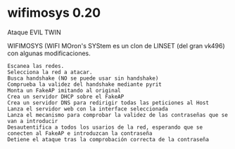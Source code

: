 ﻿# wifimosys 0.20
Ataque EVIL TWIN

WIFIMOSYS (WIFI MOron's SYStem es un clon de LINSET (del gran vk496) con algunas modificaciones.

    Escanea las redes.
    Selecciona la red a atacar.
    Busca handshake (NO se puede usar sin handshake)
    Comprueba la validez del handshake mediante pyrit
    Monta un FakeAP imitando al original
    Crea un servidor DHCP sobre el FakeAP
    Crea un servidor DNS para redirigir todas las peticiones al Host
    Lanza el servidor web con la interface seleccionada
    Lanza el mecanismo para comprobar la validez de las contraseñas que se van a introducir
    Desautentifica a todos los usarios de la red, esperando que se conecten al FakeAP e introduzcan la contraseña
    Detiene el ataque tras la comprobación correcta de la contraseña
